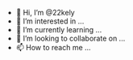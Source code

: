 - 👋 Hi, I’m @22kely
- 👀 I’m interested in ...
- 🌱 I’m currently learning ...
- 💞️ I’m looking to collaborate on ...
- 📫 How to reach me ...

<!---
22kely/22kely is a ✨ special ✨ repository because its `README.md` (this file) appears on your GitHub profile.
You can click the Preview link to take a look at your changes.
--->

